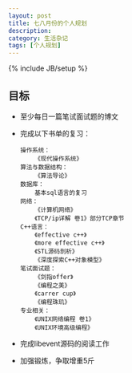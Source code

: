 ```yaml
---
layout: post
title: 七八月份的个人规划
description: 
category: 生活杂记
tags: [个人规划]
---
```

{% include JB/setup %}

## 目标

*   至少每日一篇笔试面试题的博文
*   完成以下书单的复习：

        操作系统：
            《现代操作系统》
        算法与数据结构：
            《算法导论》
        数据库：
            基本sql语言的复习
        网络：
            《计算机网络》
            《TCP/ip详解 卷1》部分TCP章节
        C++语言：
            《effective c++》
            《more effective c++》
            《STL源码剖析》
            《深度探索C++对象模型》
        笔试面试题：
            《剑指offer》
            《编程之美》
            《carrer cup》
            《编程珠玑》
        专业相关：
            《UNIX网络编程 卷1》
            《UNIX环境高级编程》
*   完成libevent源码的阅读工作
*   加强锻炼，争取增重5斤
